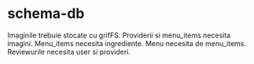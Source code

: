# schema-db
Imaginile trebuie stocate cu grifFS.
Providerii si menu_items necesita imagini.
Menu_items necesita ingrediente.
Menu necesita de menu_items.
Reviewurile necesita user si provideri.
